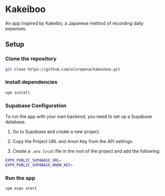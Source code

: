 # Kakeiboo

An app inspired by Kakeibo, a Japanese method of recording daily expenses.

## Setup

### Clone the repository

```bash
git clone https://github.com/alvropena/kakeiboo.git
```

### Install dependencies

```bash
npm install
```

### Supabase Configuration

To run the app with your own backend, you need to set up a Supabase database.

1. Go to Supabase and create a new project.

2. Copy the Project URL and Anon Key from the API settings.

3. Create a `.env.local` file in the root of the project and add the following:

```bash
EXPO_PUBLIC_SUPABASE_URL=
EXPO_PUBLIC_SUPABASE_ANON_KEY=
```

### Run the app

```bash
npm expo start
```
